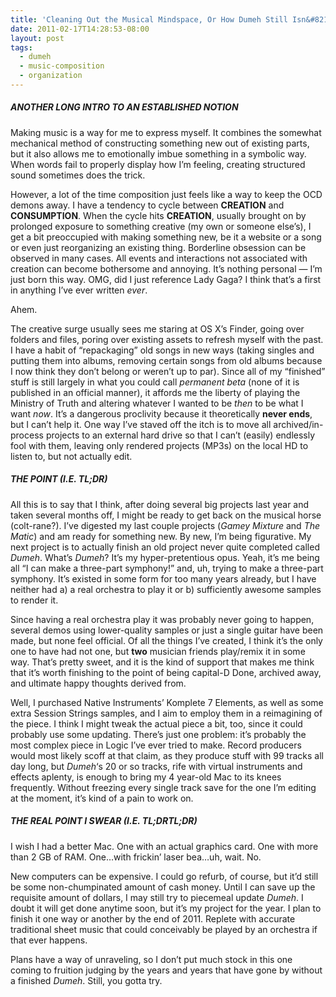 ```yaml
---
title: 'Cleaning Out the Musical Mindspace, Or How Dumeh Still Isn&#8217;t Done'
date: 2011-02-17T14:28:53-08:00
layout: post
tags:
  - dumeh
  - music-composition
  - organization
---
```

##### ANOTHER LONG INTRO TO AN ESTABLISHED NOTION

Making music is a way for me to express myself. It combines the somewhat mechanical method of constructing something new out of existing parts, but it also allows me to emotionally imbue something in a symbolic way. When words fail to properly display how I&#8217;m feeling, creating structured sound sometimes does the trick.

<!--more-->

However, a lot of the time composition just feels like a way to keep the OCD demons away. I have a tendency to cycle between **CREATION** and **CONSUMPTION**. When the cycle hits **CREATION**, usually brought on by prolonged exposure to something creative (my own or someone else&#8217;s), I get a bit preoccupied with making something new, be it a website or a song or even just reorganizing an existing thing. Borderline obsession can be observed in many cases. All events and interactions not associated with creation can become bothersome and annoying. It&#8217;s nothing personal &#8212; I&#8217;m just born this way. OMG, did I just reference Lady Gaga? I think that&#8217;s a first in anything I&#8217;ve ever written _ever_.

Ahem.

The creative surge usually sees me staring at OS X&#8217;s Finder, going over folders and files, poring over existing assets to refresh myself with the past. I have a habit of &#8220;repackaging&#8221; old songs in new ways (taking singles and putting them into albums, removing certain songs from old albums because I now think they don&#8217;t belong or weren&#8217;t up to par). Since all of my &#8220;finished&#8221; stuff is still largely in what you could call _permanent beta_ (none of it is published in an official manner), it affords me the liberty of playing the Ministry of Truth and altering whatever I wanted to be _then_ to be what I want _now_. It&#8217;s a dangerous proclivity because it theoretically **never ends**, but I can&#8217;t help it. One way I&#8217;ve staved off the itch is to move all archived/in-process projects to an external hard drive so that I can&#8217;t (easily) endlessly fool with them, leaving only rendered projects (MP3s) on the local HD to listen to, but not actually edit.

##### THE POINT (I.E. TL;DR)

All this is to say that I think, after doing several big projects last year and taken several months off, I might be ready to get back on the musical horse (colt-rane?). I&#8217;ve digested my last couple projects (_Gamey Mixture_ and _The Matic_) and am ready for something new. By new, I&#8217;m being figurative. My next project is to actually finish an old project never quite completed called _Dumeh_. What&#8217;s _Dumeh_? It&#8217;s my hyper-pretentious opus. Yeah, it&#8217;s me being all &#8220;I can make a three-part symphony!&#8221; and, uh, trying to make a three-part symphony. It&#8217;s existed in some form for too many years already, but I have neither had a) a real orchestra to play it or b) sufficiently awesome samples to render it.

Since having a real orchestra play it was probably never going to happen, several demos using lower-quality samples or just a single guitar have been made, but none feel official. Of all the things I&#8217;ve created, I think it&#8217;s the only one to have had not one, but **two** musician friends play/remix it in some way. That&#8217;s pretty sweet, and it is the kind of support that makes me think that it&#8217;s worth finishing to the point of being capital-D Done, archived away, and ultimate happy thoughts derived from.

Well, I purchased Native Instruments&#8217; Komplete 7 Elements, as well as some extra Session Strings samples, and I aim to employ them in a reimagining of the piece. I think I might tweak the actual piece a bit, too, since it could probably use some updating. There&#8217;s just one problem: it&#8217;s probably the most complex piece in Logic I&#8217;ve ever tried to make. Record producers would most likely scoff at that claim, as they produce stuff with 99 tracks all day long, but _Dumeh_&#8216;s 20 or so tracks, rife with virtual instruments and effects aplenty, is enough to bring my 4 year-old Mac to its knees frequently. Without freezing every single track save for the one I&#8217;m editing at the moment, it&#8217;s kind of a pain to work on.

##### THE REAL POINT I SWEAR (I.E. TL;DRTL;DR)

I wish I had a better Mac. One with an actual graphics card. One with more than 2 GB of RAM. One&#8230;with frickin&#8217; laser bea&#8230;uh, wait. No.

New computers can be expensive. I could go refurb, of course, but it&#8217;d still be some non-chumpinated amount of cash money. Until I can save up the requisite amount of dollars, I may still try to piecemeal update _Dumeh_. I doubt it will get done anytime soon, but it&#8217;s my project for the year. I plan to finish it one way or another by the end of 2011. Replete with accurate traditional sheet music that could conceivably be played by an orchestra if that ever happens.

Plans have a way of unraveling, so I don&#8217;t put much stock in this one coming to fruition judging by the years and years that have gone by without a finished _Dumeh_. Still, you gotta try.
